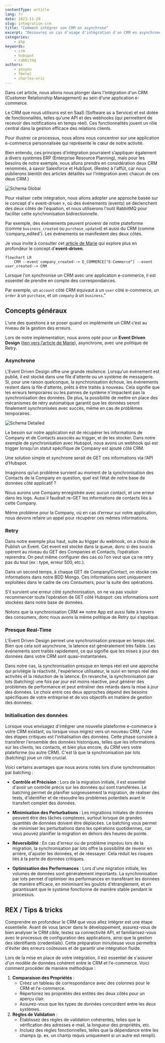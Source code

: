 ```yaml
---
contentType: article
lang: fr
date: 2023-11-29
slug: integration-crm
title: "Comment intégrer son CRM en asynchrone"
excerpt: "Découvrez un cas d'usage d'intégration d'un CRM en asynchrone, avec Hubspot et RabbitMq, au sein d'une application e-commerce"
categories:
    - php
keywords:
    - crm
    - hubspot
    - rabbitmq
authors:
    - youyou
    - fbelet
    - charles-eric
---
```

Dans cet article, nous allons nous plonger dans l'intégration d'un CRM (Customer Relationship Management)
au sein d'une application e-commerce.

Le CRM que nous utilisons est en SaaS (Software as a Service) et est dotée de fonctionnalités,
telles qu'une API et des webhooks (qui permettent de recevoir des notifications en temps réel).
Ces fonctionnalités jouent un rôle central dans la gestion efficace des relations clients.

Pour illustrer ce processus, nous allons nous concentrer sur une application e-commerce personnalisée
qui représente le cœur de notre activité.

Bien entendu, ces principes d'intégration pourraient s’appliquer également à divers systèmes ERP
(Enterprise Resource Planning), mais pour les besoins de notre exemple, nous allons prendre en considération
deux CRM renommés, à savoir Salesforce et HubSpot. (Restez à l'affût, car nous publierons bientôt des
articles détaillés sur l'intégration avec chacun de ces deux CRM.)

![Schema Global]({BASE_URL}/imgs/articles/2023-11-29-integration-crm/integration-crm-schema-global.png)

Pour réaliser cette intégration, nous allons adopter une approche basée sur le concept d'« event-driven »,
où des événements (events) se déclenchent des deux côtés de l'équation,
et nous utiliserons l'outil RabbitMQ pour faciliter cette synchronisation bidirectionnelle.

Par exemple, des événements peuvent provenir de notre plateforme
(comme `business_created` ou `purchase_updated`) et aussi du CRM (comme 'company_edited').
Les événements se manifestent des deux côtés.

Je vous invite à consulter cet [article de Marie](https://blog.eleven-labs.com/fr/event-driven-architecture-examples/) qui explore plus en profondeur
le concept d'**event-driven**.

```mermaid
flowchart LR
    CRM --event company_created--> E_COMMERCE["E-Commerce"] --event user_created--> CRM
```

Lorsque l'on synchronise un CRM avec une application e-commerce,
il est essentiel de prendre en compte des correspondances.

Par exemple, un `account` côté CRM équivaut à un `user` côté e-commerce,
un `order` à un `purchase`, et un `company` à un `business`."

## Concepts généraux

L’une des questions à se poser quand on implémente un CRM c’est au niveau de la gestion des erreurs.

Lors de notre implémentation, nous avons opté pour un **Event Driven Design** ([lien vers l’article de Marie](https://blog.eleven-labs.com/fr/event-driven-architecture-examples/)),
asynchrone, avec une politique de Retry.

### Asynchrone

L'Event Driven Design offre une grande résilience.
Lorsqu'un événement est publié, il est stocké dans une file d'attente ou un système de messagerie.
Si, pour une raison quelconque, la synchronisation échoue, les événements restent dans la file d'attente, prêts à être traités à nouveau.
Cela signifie que les erreurs temporaires ou les pannes de système n'impactent pas la synchronisation des données.
De plus, la possibilité de mettre en place des mécanismes de retry automatique garantit que les données seront finalement synchronisées avec succès,
même en cas de problèmes temporaires.

![Schema Detailed]({BASE_URL}/imgs/articles/2023-11-29-integration-crm/integration-crm-schema-detailled.png)

Le besoin sur notre application est de récupérer les informations de Company et de Contacts associés au trigger, et de les stocker.
Dans notre exemple de synchronisation avec Hubspot, nous avons un webhook qui est trigger lorsqu’un statut spécifique de Company est ajouté côté CRM.

Une solution simple et synchrone serait de GET ces informations via l’API d’Hubspot.

Imaginons qu’un problème survient au moment de la synchronisation des Contacts de la Company en question, quel est l’état de notre base de données côté applicatif ?

Nous aurons une Company enregistrée avec aucun contact, et une erreur dans les logs.
Aussi il faudrait re-GET les informations de contacts liés à cette Company.

Même problème pour la Company, où en cas d’erreur sur notre application, nous devons refaire un appel pour récupérer ces mêmes informations.

### Retry

Dans notre exemple plus haut, suite au trigger du webhook, on a choisi de Publish un Event.
Cet event est stocké dans la queue, donc si des soucis opèrent au niveau du GET des Companies et Contacts,
l’opération reprendra. On peut même configurer des cas où l’on veut que ça ne retry pas du tout
(ex : type, erreur 500, etc.).

Dans un second temps, à chaque GET de Company/Contact, on stocke ces informations dans notre BDD Mongo.
Ces informations sont uniquement exploitées dans le cadre de ces Consumers,
pour la suite des opérations.

S’il survient une erreur côté synchronisation, on ne va pas vouloir recommencer toute l’opération de GET côté Hubspot:
ces informations sont stockées dans notre base de données.

Notons que la synchronisation CRM ⇔ notre App est aussi faite à travers des consumers,
donc nous avons la même politique de Retry qui s’applique.

### Presque Real-Time

L'Event Driven Design permet une synchronisation presque en temps réel.
Bien que cela soit asynchrone, la latence est généralement très faible.
Les événements sont traités rapidement, ce qui signifie que les mises à jour des données
dans votre CRM sont quasi-instantanées.

Dans notre cas, la synchronisation presque en temps réel est une approche qui privilégie
la réactivité, l'expérience utilisateur, le suivi en temps réel des activités et la
réduction de la latence. En revanche, la synchronisation par lots (batching)
une fois par jour est moins réactive, peut générer des problèmes de performance et peut
entraîner des retards dans la mise à jour des données.
Le choix entre ces deux approches dépend des besoins spécifiques de votre entreprise
et de vos objectifs en matière de gestion des données.

### Initialisation des données

Lorsque vous envisagez d'intégrer une nouvelle plateforme e-commerce à votre CRM existant,
ou lorsque vous migrez vers un nouveau CRM, l'une des étapes critiques est l'initialisation
des données.
Cette phase consiste à transférer l'ensemble des données historiques,
telles que les informations sur les clients, les contacts, et bien plus encore,
du CRM vers votre plateforme (ou autre CRM).
C'est là que la synchronisation par lots (batching) joue un rôle crucial.

Voici certains avantages que nous avons notés lors d’une synchronisation par batching :

- **Contrôle et Précision** : Lors de la migration initiale, il est essentiel d'avoir un contrôle
précis sur les données qui sont transférées.
Le batching permet de planifier soigneusement la migration, de réaliser des tests,
d'identifier et de résoudre les problèmes potentiels avant le transfert complet des données.
- **Minimisation des Perturbations** : Les migrations initiales de données peuvent être des tâches complexes, surtout lorsque de grandes quantités de données doivent être déplacées. Le batching vous permet de minimiser les perturbations dans les opérations quotidiennes, car vous pouvez planifier la migration en dehors des heures de pointe.

- **Réversibilité** : En cas d'erreur ou de problème imprévu lors de la migration, la synchronisation par lots offre la possibilité de revenir
en arrière, d'ajuster les données, et de réessayer.
Cela réduit les risques liés à la perte de données critiques.

- **Optimisation des Performances** : Lors d'une migration initiale,
les volumes de données sont généralement importants.
La synchronisation par lots permet d'optimiser les performances en transférant les données
de manière efficace, en minimisant les goulots d'étranglement,
et en garantissant que le système fonctionne de manière stable pendant le processus.

## REX / Tips & tricks

Comprendre en profondeur le CRM que vous allez intégrer est une étape essentielle.
Avant de vous lancer dans le développement, assurez-vous de bien analyser le CRM cible,
testez sa connectivité API, et familiarisez-vous avec le processus de configuration des
applications, ainsi que la gestion des identifiants (credentials).
Cette préparation minutieuse vous permettra d'éviter des erreurs coûteuses et de garantir
une intégration fluide.

Lors de la mise en place de votre intégration, il est essentiel de s'assurer d'un modèle de données cohérent entre le CRM et l'e-commerce. Voici comment procéder de manière méthodique :
1. **Comparaison des Propriétés** :
   - Créez un tableau de correspondance avec des colonnes pour le CRM et l'e-commerce.
   - Répertoriez les propriétés des entités des deux côtés pour un aperçu clair.
   - Assurez-vous que les types de données concordent entre les deux systèmes.
2. **Règles de Validation** :
   - Établissez des règles de validation cohérentes, telles que la vérification des adresses e-mail, la longueur des propriétés, etc.
   - Incluez des règles fonctionnelles, telles que la dépendance entre les champs (p. ex. un champ requis uniquement si un autre est rempli).
